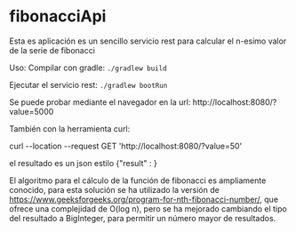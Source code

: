 # fibonacciApi

Esta es aplicación es un sencillo servicio rest para calcular el n-esimo valor de la serie de fibonacci

Uso:
Compilar con gradle: `./gradlew build`

Ejecutar el servicio rest: `./gradlew bootRun`

Se puede probar mediante el navegador en la url: http://localhost:8080/?value=5000

También con la herramienta curl:

curl --location --request GET 'http://localhost:8080/?value=50' 

el resultado es un json estilo {"result" : <valor resultado> }

El algoritmo para el cálculo de la función de fibonacci es ampliamente conocido, 
para esta solución se ha utilizado la versión de https://www.geeksforgeeks.org/program-for-nth-fibonacci-number/, 
que ofrece una complejidad de O(log n), pero se ha mejorado cambiando el tipo del resultado a BigInteger, 
para permitir un número mayor de resultados.
